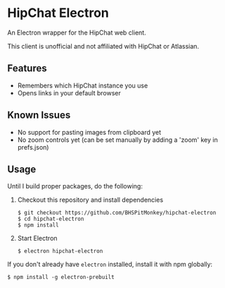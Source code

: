 # HipChat Electron

An Electron wrapper for the HipChat web client.

This client is unofficial and not affiliated with HipChat or Atlassian.

## Features

- Remembers which HipChat instance you use
- Opens links in your default browser

## Known Issues

- No support for pasting images from clipboard yet
- No zoom controls yet (can be set manually by adding a 'zoom' key in prefs.json)

## Usage

Until I build proper packages, do the following:

1. Checkout this repository and install dependencies

       $ git checkout https://github.com/BHSPitMonkey/hipchat-electron
       $ cd hipchat-electron
       $ npm install

2. Start Electron

       $ electron hipchat-electron

If you don't already have `electron` installed, install it with npm globally:

    $ npm install -g electron-prebuilt
